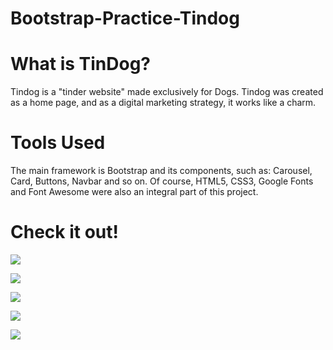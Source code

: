 # Bootstrap-Practice-Tindog

# What is TinDog?

Tindog is a "tinder website" made exclusively for Dogs. Tindog was created as a home page, and as a digital marketing strategy, it works like a charm.

# Tools Used
The main framework is Bootstrap and its components, such as: Carousel, Card, Buttons, Navbar and so on. Of course, HTML5, CSS3, Google Fonts and Font Awesome were also an integral part of this project.

# Check it out!

![](https://github.com/Polymathing/Maicon_Portfolio/blob/main/images/Tindog/1.png?raw=true)

![](https://github.com/Polymathing/Maicon_Portfolio/blob/main/images/Tindog/2-edited.png?raw=true)

![](https://github.com/Polymathing/Maicon_Portfolio/blob/main/images/Tindog/3.png?raw=true)

![](https://github.com/Polymathing/Maicon_Portfolio/blob/main/images/Tindog/4.png?raw=true)

![](https://github.com/Polymathing/Maicon_Portfolio/blob/main/images/Tindog/5.png?raw=true)

